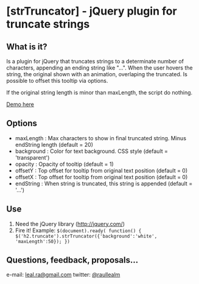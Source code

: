 [strTruncator] - jQuery plugin for truncate strings
===================================================

What is it?
-----------
Is a plugin for jQuery that truncates strings to a determinate number of characters, appending an ending string like "...". When the user hovers the string, the original shown with an animation, overlaping the truncated. Is possible to offset this tooltip via options.

If the original string length is minor than maxLength, the script do nothing.

[Demo here](http://test.rleal.com/strTruncator/)


Options
-------
 * maxLength 	: Max characters to show in final truncated string. Minus endString length (default = 20)
 * background	: Color for text background. CSS style (default = 'transparent')
 * opacity		: Opacity of tooltip (default = 1)
 * offsetY		: Top offset for tooltip from original text position (default = 0)
 * offsetX		: Top offset for tooltip from original text position (default = 0)
 * endString	: When string is truncated, this string is appended (default = '...')
      
Use
---
1. Need the jQuery library (http://jquery.com/)
2. Fire it! Example: 
	`$(document).ready( function() {
		$('h2.truncate').strTruncator({'background':'white', 'maxLength':50});
	})`

Questions, feedback, proposals...
---------------------------------
e-mail: leal.ra@gmail.com
twitter: [@raullealm](http://twitter.com/RaulLealM)

